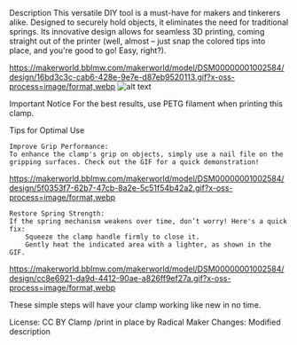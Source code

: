 Description
This versatile DIY tool is a must-have for makers and tinkerers alike. Designed to securely hold objects, it eliminates the need for traditional springs. Its innovative design allows for seamless 3D printing, coming straight out of the printer (well, almost – just snap the colored tips into place, and you're good to go! Easy, right?).

 https://makerworld.bblmw.com/makerworld/model/DSM00000001002584/design/16bd3c3c-cab6-428e-9e7e-d87eb9520113.gif?x-oss-process=image/format,webp
![alt text](https://makerworld.bblmw.com/makerworld/model/DSM00000001002584/design/16bd3c3c-cab6-428e-9e7e-d87eb9520113.gif?x-oss-process=image/format,webp)
 

Important Notice
For the best results, use PETG filament when printing this clamp.

Tips for Optimal Use

    Improve Grip Performance:
    To enhance the clamp's grip on objects, simply use a nail file on the gripping surfaces. Check out the GIF for a quick demonstration!
<https://makerworld.bblmw.com/makerworld/model/DSM00000001002584/design/5f0353f7-62b7-47cb-8a2e-5c51f54b42a2.gif?x-oss-process=image/format,webp>
    
    Restore Spring Strength:
    If the spring mechanism weakens over time, don’t worry! Here's a quick fix:
        Squeeze the clamp handle firmly to close it.
        Gently heat the indicated area with a lighter, as shown in the GIF.
<https://makerworld.bblmw.com/makerworld/model/DSM00000001002584/design/cc8e6921-da9d-4412-90ae-a826ff9ef27a.gif?x-oss-process=image/format,webp>
 
These simple steps will have your clamp working like new in no time.

License: CC BY Clamp /print in place by Radical Maker
Changes: Modified description
